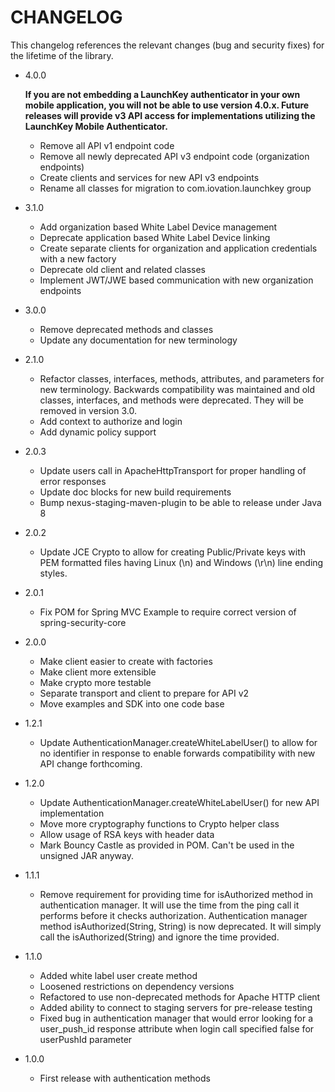 # CHANGELOG

This changelog references the relevant changes (bug and security fixes) for the lifetime of the library.
  * 4.0.0

    __If you are not embedding a LaunchKey authenticator in your own mobile application, you will not be able to use version 4.0.x. Future releases will provide v3 API access for implementations utilizing the LaunchKey Mobile Authenticator.__ 

    * Remove all API v1 endpoint code
    * Remove all newly deprecated API v3 endpoint code (organization endpoints)
    * Create clients and services for new API v3 endpoints
    * Rename all classes for migration to com.iovation.launchkey group

  * 3.1.0
    * Add organization based White Label Device management
    * Deprecate application based White Label Device linking
    * Create separate clients for organization and application credentials with a new factory
    * Deprecate old client and related classes
    * Implement JWT/JWE based communication with new organization endpoints

  * 3.0.0
    * Remove deprecated methods and classes
    * Update any documentation for new terminology

  * 2.1.0
    * Refactor classes, interfaces, methods, attributes, and parameters for new terminology. Backwards compatibility
        was maintained and old classes, interfaces, and methods were deprecated. They will be removed in version 3.0.
    * Add context to authorize and login
    * Add dynamic policy support

  * 2.0.3
    * Update users call in ApacheHttpTransport for proper handling of error responses
    * Update doc blocks for new build requirements
    * Bump nexus-staging-maven-plugin to be able to release under Java 8

  * 2.0.2
    * Update JCE Crypto to allow for creating Public/Private keys with PEM formatted files having Linux (\n) and
        Windows (\r\n) line ending styles.

  * 2.0.1
    * Fix POM for Spring MVC Example to require correct version of spring-security-core

  * 2.0.0
    * Make client easier to create with factories
    * Make client more extensible
    * Make crypto more testable
    * Separate transport and client to prepare for API v2
    * Move examples and SDK into one code base

  * 1.2.1
    * Update AuthenticationManager.createWhiteLabelUser() to allow for no identifier in response to enable forwards
        compatibility with new API change forthcoming.

  * 1.2.0
    * Update AuthenticationManager.createWhiteLabelUser() for new API implementation
    * Move more cryptography functions to Crypto helper class
    * Allow usage of RSA keys with header data
    * Mark Bouncy Castle as provided in POM.  Can't be used in the unsigned JAR anyway.

  * 1.1.1
    * Remove requirement for providing time for isAuthorized method in authentication manager.  It will use
        the time from the ping call it performs before it checks authorization. Authentication manager method
        isAuthorized(String, String) is now deprecated.  It will simply call the isAuthorized(String) and ignore the
        time provided.

  * 1.1.0
    * Added white label user create method
    * Loosened restrictions on dependency versions
    * Refactored to use non-deprecated methods for Apache HTTP client
    * Added ability to connect to staging servers for pre-release testing
    * Fixed bug in authentication manager that would error looking for a user_push_id response attribute when login call
        specified false for userPushId parameter

  * 1.0.0
    * First release with authentication methods

